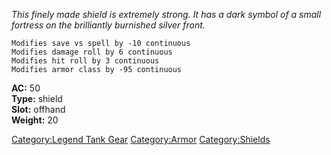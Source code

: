 *This finely made shield is extremely strong. It has a dark symbol of a
small fortress on the brilliantly burnished silver front.*

`Modifies save vs spell by -10 continuous`  
`Modifies damage roll by 6 continuous`  
`Modifies hit roll by 3 continuous`  
`Modifies armor class by -95 continuous`

**AC:** 50  
**Type:** shield  
**Slot:** offhand  
**Weight:** 20  

[Category:Legend Tank Gear](Category:Legend_Tank_Gear "wikilink")
[Category:Armor](Category:Armor "wikilink")
[Category:Shields](Category:Shields "wikilink")
